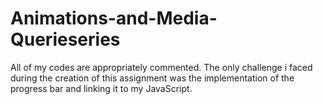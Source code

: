 # Animations-and-Media-Querieseries
All of my codes are appropriately commented. The only challenge i faced during the creation of this assignment was the implementation of the progress bar and linking it to my JavaScript.
